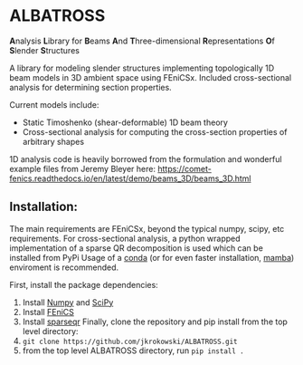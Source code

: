 # ALBATROSS
**A**nalysis **L**ibrary for **B**eams **A**nd **T**hree-dimensional **R**epresentations **O**f **S**lender **S**tructures

A library for modeling slender structures implementing topologically 1D beam models in 3D ambient space using FEniCSx. Included cross-sectional analysis for determining section properties.

Current models include:
* Static Timoshenko (shear-deformable) 1D beam theory
* Cross-sectional analysis for computing the cross-section properties of arbitrary shapes

1D analysis code is heavily borrowed from the formulation and wonderful example files from Jeremy Bleyer here:
https://comet-fenics.readthedocs.io/en/latest/demo/beams_3D/beams_3D.html

## Installation:
The main requirements are FEniCSx, beyond the typical numpy, scipy, etc requirements. 
For cross-sectional analysis, a python wrapped implementation of a sparse QR decomposition is used which can be installed from PyPi
Usage of a [conda](https://docs.conda.io/projects/conda/en/latest/user-guide/install/index.html) (or for even faster installation, [mamba](https://mamba.readthedocs.io/en/latest/installation/mamba-installation.html)) enviroment is recommended.

First, install the package dependencies:
1. Install [Numpy](https://numpy.org/) and [SciPy](https://scipy.org/)
2. Install [FEniCS](https://fenicsproject.org/download/) 
3. Install [sparseqr](https://github.com/yig/PySPQR) 
Finally, clone the repository and pip install from the top level directory:
4. ```git clone https://github.com/jkrokowski/ALBATROSS.git```
5. from the top level ALBATROSS directory, run ```pip install .```